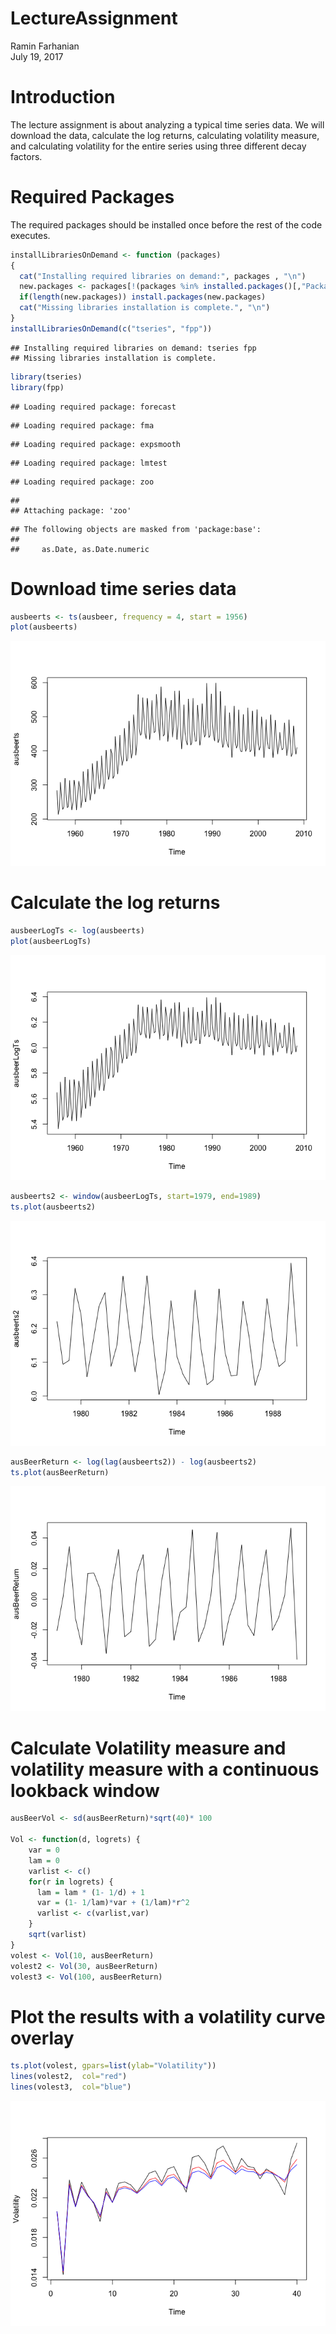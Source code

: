 # LectureAssignment
Ramin Farhanian  
July 19, 2017  

# Introduction
 The lecture assignment is about analyzing a typical time series data. We will download the data, calculate the log returns, calculating volatility measure, and calculating volatility for the entire series using three different decay factors.
 
 
# Required Packages
The required packages should be installed once before the rest of the code executes. 

```r
installLibrariesOnDemand <- function (packages)
{
  cat("Installing required libraries on demand:", packages , "\n")
  new.packages <- packages[!(packages %in% installed.packages()[,"Package"])]
  if(length(new.packages)) install.packages(new.packages)
  cat("Missing libraries installation is complete.", "\n")
}
installLibrariesOnDemand(c("tseries", "fpp"))
```

```
## Installing required libraries on demand: tseries fpp 
## Missing libraries installation is complete.
```

```r
library(tseries)
library(fpp)
```

```
## Loading required package: forecast
```

```
## Loading required package: fma
```

```
## Loading required package: expsmooth
```

```
## Loading required package: lmtest
```

```
## Loading required package: zoo
```

```
## 
## Attaching package: 'zoo'
```

```
## The following objects are masked from 'package:base':
## 
##     as.Date, as.Date.numeric
```
 
# Download time series data

```r
ausbeerts <- ts(ausbeer, frequency = 4, start = 1956)
plot(ausbeerts)
```

![](lectureAssignment_files/figure-html/unnamed-chunk-2-1.png)<!-- -->
# Calculate the log returns

```r
ausbeerLogTs <- log(ausbeerts)
plot(ausbeerLogTs)
```

![](lectureAssignment_files/figure-html/unnamed-chunk-3-1.png)<!-- -->

```r
ausbeerts2 <- window(ausbeerLogTs, start=1979, end=1989)
ts.plot(ausbeerts2)
```

![](lectureAssignment_files/figure-html/unnamed-chunk-3-2.png)<!-- -->

```r
ausBeerReturn <- log(lag(ausbeerts2)) - log(ausbeerts2)
ts.plot(ausBeerReturn)
```

![](lectureAssignment_files/figure-html/unnamed-chunk-3-3.png)<!-- -->

# Calculate Volatility measure and volatility measure with a continuous lookback window

```r
ausBeerVol <- sd(ausBeerReturn)*sqrt(40)* 100

Vol <- function(d, logrets) {
    var = 0
    lam = 0
    varlist <- c()
    for(r in logrets) {
      lam = lam * (1- 1/d) + 1
      var = (1- 1/lam)*var + (1/lam)*r^2
      varlist <- c(varlist,var)
    }
    sqrt(varlist)
}
volest <- Vol(10, ausBeerReturn)
volest2 <- Vol(30, ausBeerReturn)
volest3 <- Vol(100, ausBeerReturn)
```

# Plot the results with a volatility curve overlay

```r
ts.plot(volest, gpars=list(ylab="Volatility"))
lines(volest2,  col="red")
lines(volest3,  col="blue")
```

![](lectureAssignment_files/figure-html/unnamed-chunk-5-1.png)<!-- -->


